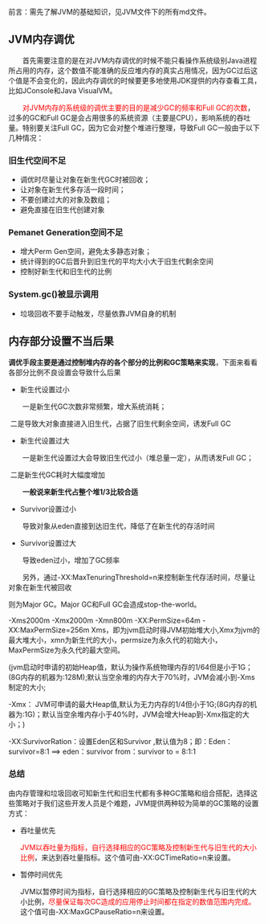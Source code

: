  前言：需先了解JVM的基础知识，见JVM文件下的所有md文件。

## JVM内存调优

  首先需要注意的是在对JVM内存调优的时候不能只看操作系统级别Java进程所占用的内存，这个数值不能准确的反应堆内存的真实占用情况，因为GC过后这个值是不会变化的，因此内存调优的时候要更多地使用JDK提供的内存查看工具，比如JConsole和Java VisualVM。

  <font color=red>对JVM内存的系统级的调优主要的目的是减少GC的频率和Full GC的次数</font>，过多的GC和Full GC是会占用很多的系统资源（主要是CPU），影响系统的吞吐量。特别要关注Full GC，因为它会对整个堆进行整理，导致Full GC一般由于以下几种情况：

### 旧生代空间不足

* 调优时尽量让对象在新生代GC时被回收；
* 让对象在新生代多存活一段时间；
* 不要创建过大的对象及数组；
* 避免直接在旧生代创建对象

### Pemanet Generation空间不足

* 增大Perm Gen空间，避免太多静态对象；
* 统计得到的GC后晋升到旧生代的平均大小大于旧生代剩余空间
* 控制好新生代和旧生代的比例

### System.gc()被显示调用

* 垃圾回收不要手动触发，尽量依靠JVM自身的机制

## 内存部分设置不当后果

**调优手段主要是通过控制堆内存的各个部分的比例和GC策略来实现**，下面来看看各部分比例不良设置会导致什么后果

* 新生代设置过小

  一是新生代GC次数非常频繁，增大系统消耗；

​	二是导致大对象直接进入旧生代，占据了旧生代剩余空间，诱发Full GC

* 新生代设置过大

  一是新生代设置过大会导致旧生代过小（堆总量一定），从而诱发Full GC；

​	二是新生代GC耗时大幅度增加

  **一般说来新生代占整个堆1/3比较合适**

* Survivor设置过小

  导致对象从eden直接到达旧生代，降低了在新生代的存活时间

* Survivor设置过大

  导致eden过小，增加了GC频率

  另外，通过-XX:MaxTenuringThreshold=n来控制新生代存活时间，尽量让对象在新生代被回收

则为Major GC。Major GC和Full GC会造成stop-the-world。

-Xms2000m -Xmx2000m -Xmn800m -XX:PermSize=64m -XX:MaxPermSize=256m
Xms，即为jvm启动时得JVM初始堆大小,Xmx为jvm的最大堆大小，xmn为新生代的大小，permsize为永久代的初始大小，MaxPermSize为永久代的最大空间。

(jvm启动时申请的初始Heap值，默认为操作系统物理内存的1/64但是小于1G；(8G内存的机器为:128M);默认当空余堆的内存大于70%时，JVM会减小到-Xms制定的大小;

-Xmx： JVM可申请的最大Heap值,默认为无力内存的1/4但小于1G;(8G内存的机器为:1G)；默认当空余堆内存小于40%时，JVM会增大Heap到-Xmx指定的大小；)

-XX:SurvivorRation：设置Eden区和Survivor ,默认值为8；即：Eden：survivor=8:1 ==> eden：survivor from：survivor to = 8:1:1

### 总结

由内存管理和垃圾回收可知新生代和旧生代都有多种GC策略和组合搭配，选择这些策略对于我们这些开发人员是个难题，JVM提供两种较为简单的GC策略的设置方式：

* 吞吐量优先

  <font color=red>JVM以吞吐量为指标，自行选择相应的GC策略及控制新生代与旧生代的大小比例</font>，来达到吞吐量指标。这个值可由-XX:GCTimeRatio=n来设置。

* 暂停时间优先

  JVM以暂停时间为指标，自行选择相应的GC策略及控制新生代与旧生代的大小比例，<font color=red>尽量保证每次GC造成的应用停止时间都在指定的数值范围内完成。</font>这个值可由-XX:MaxGCPauseRatio=n来设置。

